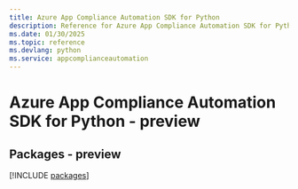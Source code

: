 ```yaml
---
title: Azure App Compliance Automation SDK for Python
description: Reference for Azure App Compliance Automation SDK for Python
ms.date: 01/30/2025
ms.topic: reference
ms.devlang: python
ms.service: appcomplianceautomation
---
```

# Azure App Compliance Automation SDK for Python - preview
## Packages - preview
[!INCLUDE [packages](app-compliance-automation-index.md)]
